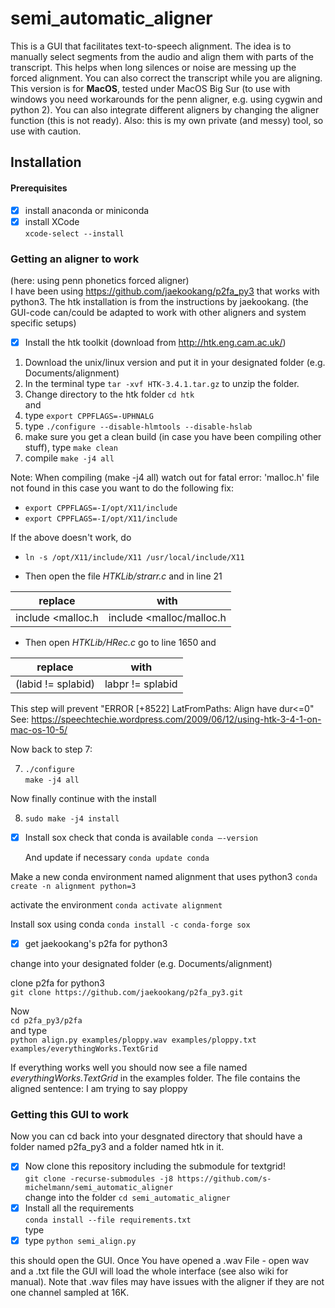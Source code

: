 # semi_automatic_aligner
This is a GUI that facilitates text-to-speech alignment. The idea is to manually select segments from the audio and align them with parts of the transcript. This helps when long silences or noise are messing up the forced alignment. You can also correct the transcript while you are aligning.
This version is for **MacOS**, tested under MacOS Big Sur (to use with windows you need workarounds for the penn aligner, e.g. using cygwin and python 2). You can also integrate different aligners by changing the aligner function (this is not ready). Also: this is my own private (and messy) tool, so use with caution.


## Installation  

#### Prerequisites  
- [x] install anaconda or miniconda  
- [x] install XCode  
      `xcode-select --install`

### Getting an aligner to work  
(here: using penn phonetics forced aligner)  
I have been using https://github.com/jaekookang/p2fa_py3 that works with python3. The htk installation is from the instructions by jaekookang. (the GUI-code can/could be adapted to work with other aligners and system specific setups)  

- [x] Install the htk toolkit
      (download from http://htk.eng.cam.ac.uk/)
1. Download the unix/linux version and put it in your designated folder (e.g. Documents/alignment)  
2. In the terminal type `tar -xvf HTK-3.4.1.tar.gz` to unzip the folder.
3. Change directory to the htk folder `cd htk`  
and
4. type  `export CPPFLAGS=-UPHNALG`
5. type `./configure --disable-hlmtools --disable-hslab`
6. make sure you get a clean build (in case you have been compiling other stuff), type `make clean`
7. compile 	`make -j4 all`

Note: When compiling (make -j4 all) watch out for fatal error: 'malloc.h' file not found  in this case you want to do the following fix:
  - `export CPPFLAGS=-I/opt/X11/include`
  - `export CPPFLAGS=-I/opt/X11/include`

If the above doesn't work, do
  - `ln -s /opt/X11/include/X11 /usr/local/include/X11`

  - Then open the file *HTKLib/strarr.c* and in line 21


  | replace 	| with 	|
  |-	|-	|
  | include <malloc.h 	| include <malloc/malloc.h 	|

  - Then open *HTKLib/HRec.c* go to line 1650 and

  | replace 	| with 	|
  |-	|-	|
  | (labid != splabid) 	| labpr != splabid 	|


This step will prevent "ERROR [+8522] LatFromPaths: Align have dur<=0"
 See: https://speechtechie.wordpress.com/2009/06/12/using-htk-3-4-1-on-mac-os-10-5/

Now back to step 7:

7. `./configure`  
  `make -j4 all`

Now finally continue with the install

8. `sudo make -j4 install`

- [x] Install sox
  check that conda is available
  `conda —-version`

  And update if necessary
  `conda update conda`

Make a new conda environment named alignment that uses python3
 `conda create -n alignment python=3`

activate the environment
`conda activate alignment`

Install sox using conda
`conda install -c conda-forge sox`

- [x] get jaekookang's p2fa for python3

change into your designated folder (e.g. Documents/alignment)  

clone p2fa for python3  
`git clone https://github.com/jaekookang/p2fa_py3.git`

Now  
`cd p2fa_py3/p2fa`  
and type  
`python align.py examples/ploppy.wav examples/ploppy.txt examples/everythingWorks.TextGrid`  

If everything works well you should now see a file named *everythingWorks.TextGrid* in the examples folder. The file contains the aligned sentence: I am trying to say ploppy  

### Getting this GUI to work  
Now you can cd back into your desgnated directory that should have a folder named p2fa_py3 and a folder named htk in it.  

- [x] Now clone this repository including the submodule for textgrid!  
  `git clone -recurse-submodules -j8 https://github.com/s-michelmann/semi_automatic_aligner`  
change into the folder `cd semi_automatic_aligner`  
- [x] Install all the requirements  
  `conda install --file requirements.txt`  
type  
- [x] type `python semi_align.py`  

this should open the GUI. Once You have opened a .wav File - open wav and a .txt file the GUI will load the whole interface (see also wiki for manual). Note that .wav files may have issues with the aligner if they are not one channel sampled at 16K.
